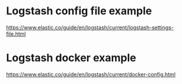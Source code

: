 # Logstash config file example
https://www.elastic.co/guide/en/logstash/current/logstash-settings-file.html

# Logstash docker example
https://www.elastic.co/guide/en/logstash/current/docker-config.html